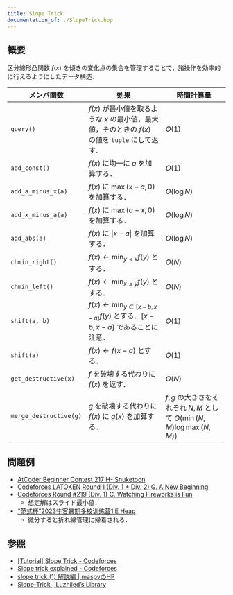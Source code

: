 ```yaml
---
title: Slope Trick
documentation_of: ./SlopeTrick.hpp
---
```


## 概要
区分線形凸関数 $f(x)$ を傾きの変化点の集合を管理することで，諸操作を効率的に行えるようにしたデータ構造．

| メンバ関数             | 効果                                                                                            | 時間計算量                                                              |
| ---------------------- | ----------------------------------------------------------------------------------------------- | ----------------------------------------------------------------------- |
| `query()`              | $f(x)$ が最小値を取るような $x$ の最小値，最大値，そのときの $f(x)$ の値を `tuple` にして返す． | $O(1)$                                                                  |
| `add_const()`          | $f(x)$ に均一に $a$ を加算する．                                                                | $O(1)$                                                                  |
| `add_a_minus_x(a)`     | $f(x)$ に $\max(x - a, 0)$ を加算する．                                                         | $O(\log N)$                                                             |
| `add_x_minus_a(a)`     | $f(x)$ に $\max(a - x, 0)$ を加算する．                                                         | $O(\log N)$                                                             |
| `add_abs(a)`           | $f(x)$ に $\|x - a\|$ を加算する．                                                              | $O(\log N)$                                                             |
| `chmin_right()`        | $f(x) \leftarrow \min_{y \leq x} f(y)$ とする．                                                 | $O(N)$                                                                  |
| `chmin_left()`         | $f(x) \leftarrow \min_{x \leq y} f(y)$ とする．                                                 | $O(N)$                                                                  |
| `shift(a, b)`          | $f(x) \leftarrow \min_{y \in [x - b, x - a]} f(y)$ とする．$[x - b, x - a]$ であることに注意．  | $O(1)$                                                                  |
| `shift(a)`             | $f(x) \leftarrow f(x - a)$ とする．                                                             | $O(1)$                                                                  |
| `get_destructive(x)`   | $f$ を破壊する代わりに $f(x)$ を返す．                                                          | $O(N)$                                                                  |
| `merge_destructive(g)` | $g$ を破壊する代わりに $f(x)$ に $g(x)$ を加算する．                                            | $f, g$ の大きさをそれぞれ $N, M$ として $O(\min(N, M) \log \max(N, M))$ |

## 問題例
- [AtCoder Beginner Contest 217 H- Snuketoon](https://atcoder.jp/contests/abc217/tasks/abc217_h)
- [Codeforces LATOKEN Round 1 (Div. 1 + Div. 2) G. A New Beginning](https://codeforces.com/contest/1534/problem/G)
- [Codeforces Round #219 (Div. 1) C. Watching Fireworks is Fun](https://codeforces.com/contest/372/problem/C)
  - 想定解はスライド最小値．
- [“范式杯”2023牛客暑期多校训练营1 E Heap](https://ac.nowcoder.com/acm/contest/57355/E)
  - 微分すると折れ線管理に帰着される．

## 参照
- [[Tutorial] Slope Trick - Codeforces](https://codeforces.com/blog/entry/47821)
- [Slope trick explained - Codeforces](https://codeforces.com/blog/entry/77298)
- [slope trick (1) 解説編 \| maspyのHP](https://maspypy.com/slope-trick-1-%E8%A7%A3%E8%AA%AC%E7%B7%A8)
- [Slope-Trick \| Luzhiled’s Library](https://ei1333.github.io/library/structure/others/slope-trick.cpp)
